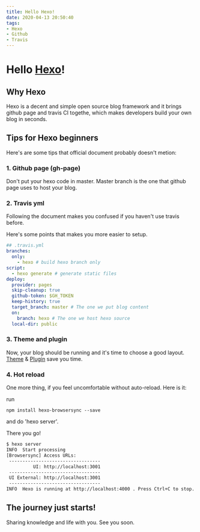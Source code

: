 ```yaml
---
title: Hello Hexo!
date: 2020-04-13 20:50:40
tags: 
- Hexo
- Github
- Travis
---
```

# Hello [Hexo](https://hexo.io/)!

## Why Hexo 
Hexo is a decent and simple open source blog framework and it brings github page and travis CI togethe, which makes developers build your own blog in seconds. 

## Tips for Hexo beginners
Here's are some tips that official document probably doesn't metion:

### 1. Github page (gh-page)
Don't put your hexo code in master. Master branch is the one that github page uses to host your blog.

### 2. Travis yml
Following the document makes you confused if you haven't use travis before.

Here's some points that makes you more easier to setup.
```yaml
## .travis.yml
branches:
  only:
    - hexo # build hexo branch only
script:
  - hexo generate # generate static files
deploy:
  provider: pages
  skip-cleanup: true
  github-token: $GH_TOKEN
  keep-history: true
  target_branch: master # The one we put blog content 
  on:
    branch: hexo # The one we host hexo source
  local-dir: public
```

### 3. Theme and plugin
Now, your blog should be running and it's time to choose a good layout. 
[Theme](https://hexo.io/themes/) & [Plugin](https://hexo.io/plugins/) save you time.

### 4. Hot reload
One more thing, if you feel uncomfortable without auto-reload. 
Here is it: 

run
```
npm install hexo-browsersync --save
```
and do 'hexo server'. 

There you go!

```bash
$ hexo server
INFO  Start processing
[Browsersync] Access URLs:
 ----------------------------------
          UI: http://localhost:3001
 ----------------------------------
 UI External: http://localhost:3001
 ----------------------------------
INFO  Hexo is running at http://localhost:4000 . Press Ctrl+C to stop.
```


## The journey just starts!
Sharing knowledge and life with you. See you soon.

